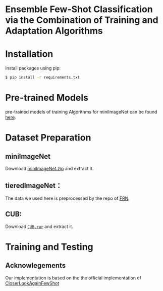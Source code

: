 # Ensemble Few-Shot Classification via the Combination of Training and Adaptation Algorithms

# Installation
Install packages using pip:
```bash
$ pip install -r requirements.txt
```

# Pre-trained Models
pre-trained models of training Algorithms for miniImageNet can be found [here](https://drive.google.com/drive/folders/1FwXK1K77qSI6eznJDBcdC9rLIvnFq4yz).

# Dataset Preparation

## miniImageNet 
Download [miniImageNet.zip](https://drive.google.com/file/d/1QEbHFIOKIM9KmId175QaLK-r22kgd7br/view) and extract it.


## tieredImageNet：
The data we used here is preprocessed by the repo of [FRN](https://github.com/Tsingularity/FRN).

## CUB: 
Download [`CUB.rar`](https://drive.google.com/drive/my-drive) and extract it.

# Training and Testing



## Acknowlegements

Our implementation is based on the the official implementation of [CloserLookAgainFewShot](https://github.com/Frankluox/CloserLookAgainFewShot)

